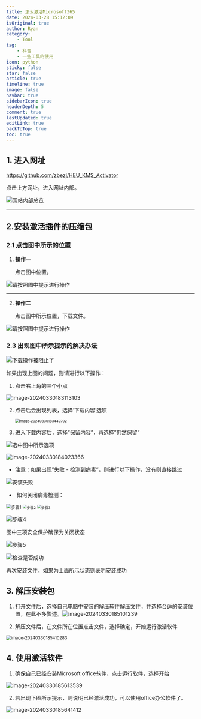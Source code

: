 ```yaml
---
title: 怎么激活Microsoft365
date: 2024-03-28 15:12:09
isOriginal: true
author: Ryan
category:
    - Tool
tag:
    - 科普
    - 一些工具的使用
icon: python
sticky: false
star: false
article: true
timeline: true
image: false
navbar: true
sidebarIcon: true
headerDepth: 5
comment: true
lastUpdated: true
editLink: true
backToTop: true
toc: true
---
```


## 1. 进入网址

https://github.com/zbezj/HEU_KMS_Activator

点击上方网址，进入网址内部。

![网站内部总览](./how-to-activate-office365.assets/image-20240329135103181.png)

---

## 2.安装激活插件的压缩包



### 2.1 点击图中所示的位置

1. **操作一**

    点击图中位置。

![请按照图中提示进行操作](./how-to-activate-office365.assets/image-20240329135257538.png)

---

2. **操作二**

    点击图中所示位置，下载文件。

![请按照图中提示进行操作](./how-to-activate-office365.assets/image-20240329135653140.png)

### 2.3 出现图中所示提示的解决办法

![下载操作被阻止了](./how-to-activate-office365.assets/image-20240330182633022.png)

如果出现上图的问题，则请进行以下操作：

1. 点击右上角的三个小点

![image-20240330183113103](./how-to-activate-office365.assets/image-20240330183113103.png)








2. 点击后会出现列表，选择‘下载内容’选项

    <img src="./how-to-activate-office365.assets/image-20240330183449702.png" alt="image-20240330183449702" style="zoom: 67%;" />







3. 进入下载内容后，选择“保留内容”，再选择”仍然保留“

![选中图中所示选项](./how-to-activate-office365.assets/image-20240330183832475.png)





![image-20240330184023366](./how-to-activate-office365.assets/image-20240330184023366.png)

- 注意：如果出现”失败 - 检测到病毒“，则进行以下操作，没有则直接跳过

![安装失败](./how-to-activate-office365.assets/image-20240330184319884.png)

- ​	如何关闭病毒检测：

<img src="./how-to-activate-office365.assets/image-20240330184420721.png" alt="步骤1" style="zoom:80%;" />







<img src="./how-to-activate-office365.assets/image-20240330184621168.png" alt="步骤2" style="zoom: 67%;" />







<img src="./how-to-activate-office365.assets/image-20240330184721012.png" alt="步骤3" style="zoom:67%;" />







![步骤4](./how-to-activate-office365.assets/image-20240330184836588.png)







图中三项安全保护确保为关闭状态

![步骤5](./how-to-activate-office365.assets/image-20240330184904902.png)







![检查是否成功](./how-to-activate-office365.assets/image-20240330184929130.png)

再次安装文件，如果为上面所示状态则表明安装成功









## 3. 解压安装包

1. 打开文件后，选择自己电脑中安装的解压软件解压文件，并选择合适的安装位置，在此不多赘述。![image-20240330185101239](./how-to-activate-office365.assets/image-20240330185101239.png)









2. 解压文件后，在文件所在位置点击文件，选择确定，开始运行激活软件

<img src="./how-to-activate-office365.assets/image-20240330185410283.png" alt="image-20240330185410283" style="zoom:80%;" />





  

## 4. 使用激活软件

1. 确保自己已经安装Microsoft office软件，点击运行软件，选择开始

![image-20240330185613539](./how-to-activate-office365.assets/image-20240330185613539.png)



2. 若出现下图所示提示，则说明已经激活成功，可以使用office办公软件了。

![image-20240330185641412](./how-to-activate-office365.assets/image-20240330185641412.png)
